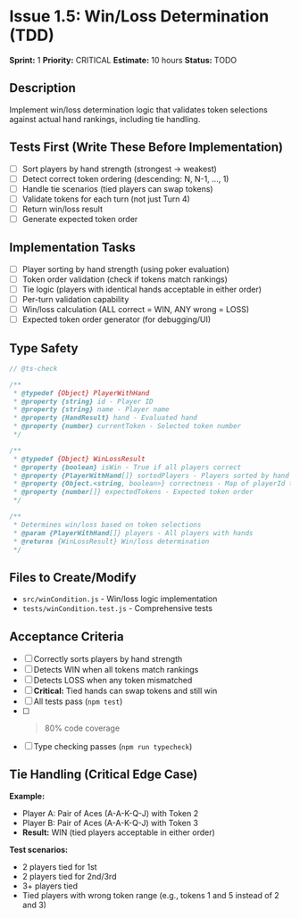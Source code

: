 # Issue 1.5: Win/Loss Determination (TDD)

**Sprint:** 1
**Priority:** CRITICAL
**Estimate:** 10 hours
**Status:** TODO

## Description
Implement win/loss determination logic that validates token selections against actual hand rankings, including tie handling.

## Tests First (Write These Before Implementation)
- [ ] Sort players by hand strength (strongest → weakest)
- [ ] Detect correct token ordering (descending: N, N-1, ..., 1)
- [ ] Handle tie scenarios (tied players can swap tokens)
- [ ] Validate tokens for each turn (not just Turn 4)
- [ ] Return win/loss result
- [ ] Generate expected token order

## Implementation Tasks
- [ ] Player sorting by hand strength (using poker evaluation)
- [ ] Token order validation (check if tokens match rankings)
- [ ] Tie logic (players with identical hands acceptable in either order)
- [ ] Per-turn validation capability
- [ ] Win/loss calculation (ALL correct = WIN, ANY wrong = LOSS)
- [ ] Expected token order generator (for debugging/UI)

## Type Safety
```javascript
// @ts-check

/**
 * @typedef {Object} PlayerWithHand
 * @property {string} id - Player ID
 * @property {string} name - Player name
 * @property {HandResult} hand - Evaluated hand
 * @property {number} currentToken - Selected token number
 */

/**
 * @typedef {Object} WinLossResult
 * @property {boolean} isWin - True if all players correct
 * @property {PlayerWithHand[]} sortedPlayers - Players sorted by hand strength
 * @property {Object.<string, boolean>} correctness - Map of playerId to isCorrect
 * @property {number[]} expectedTokens - Expected token order
 */

/**
 * Determines win/loss based on token selections
 * @param {PlayerWithHand[]} players - All players with hands
 * @returns {WinLossResult} Win/loss determination
 */
```

## Files to Create/Modify
- `src/winCondition.js` - Win/loss logic implementation
- `tests/winCondition.test.js` - Comprehensive tests

## Acceptance Criteria
- [ ] Correctly sorts players by hand strength
- [ ] Detects WIN when all tokens match rankings
- [ ] Detects LOSS when any token mismatched
- [ ] **Critical:** Tied hands can swap tokens and still win
- [ ] All tests pass (`npm test`)
- [ ] >80% code coverage
- [ ] Type checking passes (`npm run typecheck`)

## Tie Handling (Critical Edge Case)
**Example:**
- Player A: Pair of Aces (A-A-K-Q-J) with Token 2
- Player B: Pair of Aces (A-A-K-Q-J) with Token 3
- **Result:** WIN (tied players acceptable in either order)

**Test scenarios:**
- 2 players tied for 1st
- 2 players tied for 2nd/3rd
- 3+ players tied
- Tied players with wrong token range (e.g., tokens 1 and 5 instead of 2 and 3)
